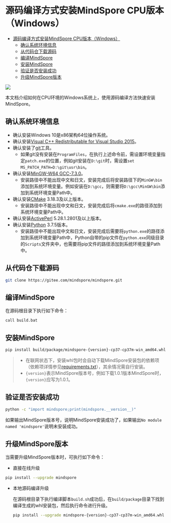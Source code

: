 ﻿# 源码编译方式安装MindSpore CPU版本（Windows）

<!-- TOC -->

- [源码编译方式安装MindSpore CPU版本（Windows）](#源码编译方式安装mindspore-cpu版本windows)
    - [确认系统环境信息](#确认系统环境信息)
    - [从代码仓下载源码](#从代码仓下载源码)
    - [编译MindSpore](#编译mindspore)
    - [安装MindSpore](#安装mindspore)
    - [验证是否安装成功](#验证是否安装成功)
    - [升级MindSpore版本](#升级mindspore版本)

<!-- /TOC -->

<a href="https://gitee.com/mindspore/docs/blob/master/install/mindspore_cpu_win_install_source.md" target="_blank"><img src="https://gitee.com/mindspore/docs/raw/master/resource/_static/logo_source.png"></a>

本文档介绍如何在CPU环境的Windows系统上，使用源码编译方法快速安装MindSpore。

## 确认系统环境信息

- 确认安装Windows 10是x86架构64位操作系统。
- 确认安装[Visual C++ Redistributable for Visual Studio 2015](https://www.microsoft.com/zh-CN/download/details.aspx?id=48145)。
- 确认安装了[git](https://github.com/git-for-windows/git/releases/download/v2.29.2.windows.2/Git-2.29.2.2-64-bit.exe)工具。
    - 如果git没有安装在`ProgramFiles`，在执行上述命令前，需设置环境变量指定`patch.exe`的位置，例如git安装在`D:\git`时，需设置`set MS_PATCH_PATH=D:\git\usr\bin`。
- 确认安装[MinGW-W64 GCC-7.3.0](https://sourceforge.net/projects/mingw-w64/files/Toolchains%20targetting%20Win64/Personal%20Builds/mingw-builds/7.3.0/threads-posix/seh/x86_64-7.3.0-release-posix-seh-rt_v5-rev0.7z)。
    - 安装路径中不能出现中文和日文，安装完成后将安装路径下的`MinGW\bin`添加到系统环境变量。例如安装在`D:\gcc`，则需要将`D:\gcc\MinGW\bin`添加到系统环境变量Path中。
- 确认安装[CMake](https://cmake.org/download/) 3.18.3及以上版本。
    - 安装路径中不能出现中文和日文，安装完成后将`cmake.exe`的路径添加到系统环境变量Path中。
- 确认安装[ActivePerl](https://downloads.activestate.com/ActivePerl/releases/5.28.1.2801/ActivePerl-5.28.1.2801-MSWin32-x64-24563874.exe) 5.28.1.2801及以上版本。
- 确认安装[Python](https://www.python.org/ftp/python/3.7.5/python-3.7.5-amd64.exe) 3.7.5版本。
    - 安装路径中不能出现中文和日文，安装完成后需要将`python.exe`的路径添加到系统环境变量Path中，Python自带的pip文件在`python.exe`同级目录的`Scripts`文件夹中，也需要将pip文件的路径添加到系统环境变量Path中。

## 从代码仓下载源码

```bash
git clone https://gitee.com/mindspore/mindspore.git
```

## 编译MindSpore

在源码根目录下执行如下命令：

```bash
call build.bat
```

## 安装MindSpore

```bash
pip install build/package/mindspore-{version}-cp37-cp37m-win_amd64.whl
```

> - 在联网状态下，安装whl包时会自动下载MindSpore安装包的依赖项（依赖项详情参见[requirements.txt](https://gitee.com/mindspore/mindspore/blob/master/requirements.txt)），其余情况需自行安装。  
> - `{version}`表示MindSpore版本号，例如下载1.0.1版本MindSpore时，`{version}`应写为1.0.1。

## 验证是否安装成功

```bash
python -c "import mindspore;print(mindspore.__version__)"
```

如果输出MindSpore版本号，说明MindSpore安装成功了，如果输出`No module named 'mindspore'`说明未安装成功。

## 升级MindSpore版本

当需要升级MindSpore版本时，可执行如下命令：

- 直接在线升级

```bash
pip install --upgrade mindspore
```

- 本地源码编译升级

    在源码根目录下执行编译脚本`build.sh`成功后，在`build/package`目录下找到编译生成的whl安装包，然后执行命令进行升级。

    ```bash
    pip install --upgrade mindspore-{version}-cp37-cp37m-win_amd64.whl
    ```
